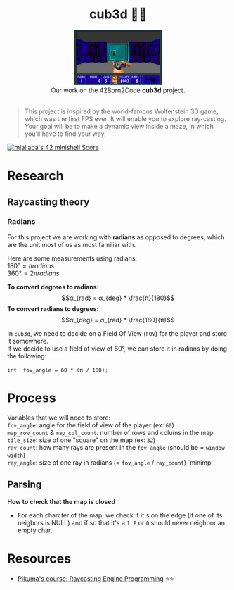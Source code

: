 <h1 align="center">cub3d 🧟🔫</h1>
<p align="center">
<img src="img/wolfenstein.gif" width="200px" alt="wolfenstein gif"><br />
Our work on the 42Born2Code <b>cub3d</b> project.<br /><br />
</p>

>  This project is inspired by the world-famous Wolfenstein 3D game, which was the first FPS ever. It will enable you to explore ray-casting. Your goal will be to make a dynamic view inside a maze, in which you’ll have to find your way.

[![mjallada's 42 minishell Score](https://badge42.vercel.app/api/v2/cl4dwkra3004009maahzpjn6g/project/2635687)](https://github.com/JaeSeoKim/badge42)

# Research

## Raycasting theory

### Radians

For this project we are working with **radians** as opposed to degrees, which are the unit most of us as most familiar with.

Here are some measurements using radians:  
$180° = π radians$  
$360° = 2π radians$

**To convert degrees to radians:** $$α_{rad} = α_{deg} * \frac{π}{180}$$
**To convert radians to degrees:** $$α_{deg} = α_{rad} * \frac{180}{π}$$  

In `cub3d`, we need to decide on a Field Of View (`FOV`) for the player and store it somewhere.  
If we decide to use a field of view of 60°, we can store it in radians by doing the following:

```int  fov_angle = 60 * (π / 180);```

# Process

Variables that we will need to store:  
`fov_angle`: angle for the field of view of the player (ex: `60`)  
`map_row_count` & `map_col_count`: number of rows and colums in the map  
`tile_size`: size of one "square" on the map (ex: `32`)  
`ray_count`: how many rays are present in the `fov_angle` (should be = `window width`)  
`ray_angle`: size of one ray in radians (= `fov_angle` / `ray_count`)
`minimp

## Parsing

**How to check that the map is closed**
- For each charcter of the map, we check if it's on the edge (if one of its neigbors is NULL) and if so that it's a `1`. `P` or `0` should never neighbor an empty char.

# Resources

- [Pikuma's course: Raycasting Engine Programming](https://pikuma.com/courses/raycasting-engine-tutorial-algorithm-javascript) ⭐⭐ 
